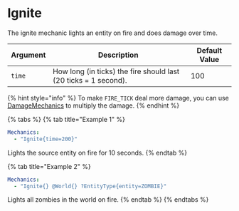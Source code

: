 # Ignite

The ignite mechanic lights an entity on fire and does damage over time.

| Argument | Description                                                      | Default Value |
| -------- | ---------------------------------------------------------------- | ------------- |
| `time`   | How long (in ticks) the fire should last (20 ticks = 1 second).  | 100           |

{% hint style="info" %}
To make `FIRE_TICK` deal more damage, you can use [DamageMechanics](https://www.spigotmc.org/resources/damagemechanics.104514/) to multiply the damage.&#x20;
{% endhint %}

{% tabs %}
{% tab title="Example 1" %}
```yaml
Mechanics:
  - "Ignite{time=200}"
```

Lights the source entity on fire for 10 seconds.
{% endtab %}

{% tab title="Example 2" %}
```yaml
Mechanics:
  - "Ignite{} @World{} ?EntityType{entity=ZOMBIE}"
```

Lights all zombies in the world on fire.
{% endtab %}
{% endtabs %}



